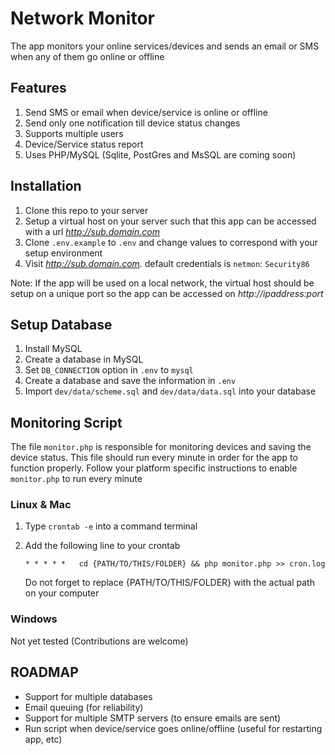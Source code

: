 # Network Monitor

The app monitors your online services/devices and sends an email or SMS when any of them go online or offline

## Features
1. Send SMS or email when device/service is online or offline
1. Send only one notification till device status changes
1. Supports multiple users
1. Device/Service status report
1. Uses PHP/MySQL (Sqlite, PostGres and MsSQL are coming soon)

## Installation
1. Clone this repo to your server
1. Setup a virtual host on your server such that this app can be accessed with a url *http://sub.domain.com*
1. Clone `.env.example` to `.env` and change values to correspond with your setup environment
1. Visit *http://sub.domain.com*.
	default credentials is `netmon`: `Security86`

Note: If the app will be used on a local network, the virtual host should be setup on a unique port so the app can be accessed on *http://ipaddress:port*

## Setup Database
1. Install MySQL
2. Create a database in MySQL
3. Set `DB_CONNECTION` option in `.env` to `mysql`
4. Create a database and save the information in `.env`
5. Import `dev/data/scheme.sql` and `dev/data/data.sql` into your database

## Monitoring Script
The file `monitor.php` is responsible for monitoring devices and saving the device status. This file should run every minute in order for the app to function properly. Follow your platform specific instructions to enable `monitor.php` to run every minute

### Linux & Mac
1. Type `crontab -e` into a command terminal
2. Add the following line to your crontab
   
   `* * * * *	cd {PATH/TO/THIS/FOLDER} && php monitor.php >> cron.log`

   Do not forget to replace {PATH/TO/THIS/FOLDER} with the actual path on your computer

### Windows
Not yet tested (Contributions are welcome)

## ROADMAP
- Support for multiple databases
- Email queuing (for reliability)
- Support for multiple SMTP servers (to ensure emails are sent)
- Run script when device/service goes online/offline (useful for restarting app, etc)